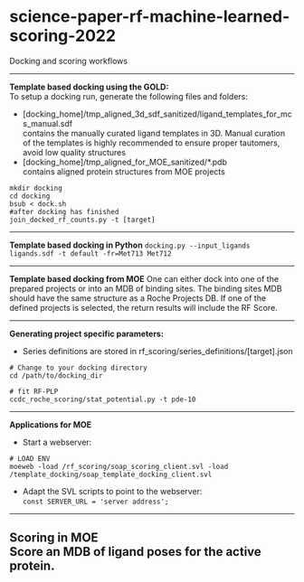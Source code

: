 # science-paper-rf-machine-learned-scoring-2022

Docking and scoring workflows

---

**Template based docking using the GOLD:**\
To setup a docking run, generate the following files and folders:

- [docking_home]/tmp_aligned_3d_sdf_sanitized/ligand_templates_for_mcs_manual.sdf \
contains the manually curated ligand
templates in 3D. Manual curation of the templates is highly recommended to ensure proper tautomers, avoid low quality
structures
- [docking_home]/tmp_aligned_for_MOE_sanitized/*.pdb \
contains aligned protein structures from MOE projects

```
mkdir docking
cd docking
bsub < dock.sh
#after docking has finished
join_docked_rf_counts.py -t [target]
```

---
**Template based docking in Python**
`docking.py --input_ligands ligands.sdf -t default -fr=Met713 Met712`

---
**Template based docking from MOE**
One can either dock into one of the prepared projects or into an MDB of binding sites.
The binding sites MDB should have the same structure as a Roche Projects DB.
If one of the defined projects is selected, the return results will include the RF Score.

---

**Generating project specific parameters:**

- Series definitions are stored in rf_scoring/series_definitions/[target].json

```
# Change to your docking directory 
cd /path/to/docking_dir

# fit RF-PLP
ccdc_roche_scoring/stat_potential.py -t pde-10
```

---

**Applications for MOE**

- Start a webserver:

```
# LOAD ENV
moeweb -load /rf_scoring/soap_scoring_client.svl -load /template_docking/soap_template_docking_client.svl 
```

- Adapt the SVL scripts to point to the webserver: \
`const SERVER_URL = 'server address';`


---

**Scoring in MOE** \
Score an MDB of ligand poses for the active protein.
---
